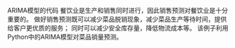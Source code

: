ARIMA模型的代码
餐饮业是生产和销售同时进行，因此销售预测对餐饮业是十分重要的。
做好销售预测既可以减少菜品脱销现象，减少菜品生产等待时间，提供给客户更优质的服务；
同时可以减少安全库存量，降低物流成本等。
该例子利用Python中的ARIMA模型对菜品销量预测。
